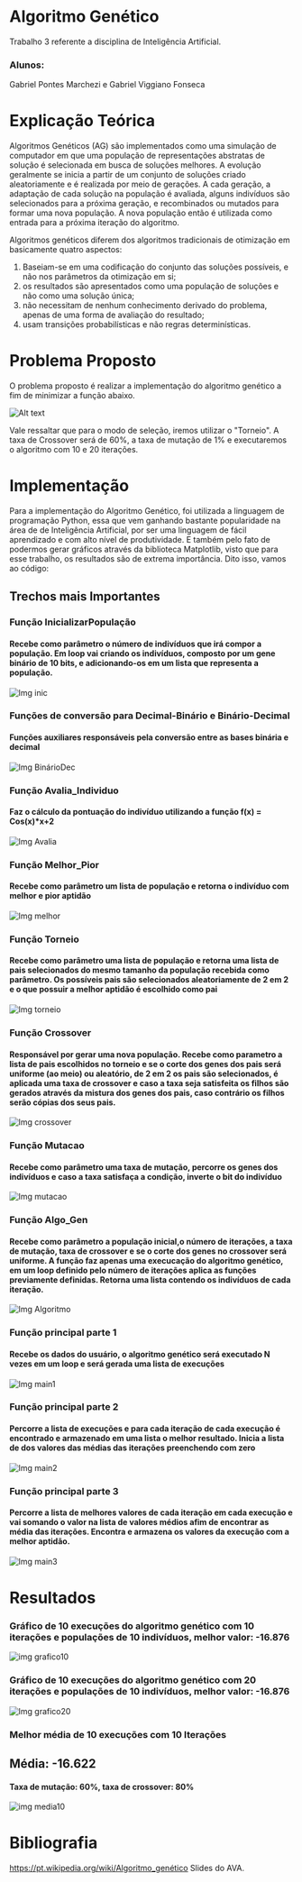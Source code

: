 # Algoritmo Genético
Trabalho 3 referente a disciplina de Inteligência Artificial.

### Alunos: 
Gabriel Pontes Marchezi e Gabriel Viggiano Fonseca

# Explicação Teórica
Algoritmos Genéticos (AG) são implementados como uma simulação de computador em que uma população de representações abstratas de solução é selecionada em busca de soluções melhores. A evolução geralmente se inicia a partir de um conjunto de soluções criado aleatoriamente e é realizada por meio de gerações. A cada geração, a adaptação de cada solução na população é avaliada, alguns indivíduos são selecionados para a próxima geração, e recombinados ou mutados para formar uma nova população. A nova população então é utilizada como entrada para a próxima iteração do algoritmo. 

Algoritmos genéticos diferem dos algoritmos tradicionais de otimização em basicamente quatro aspectos: 
1. Baseiam-se em uma codificação do conjunto das soluções possíveis, e não nos parâmetros da otimização em si;
2. os resultados são apresentados como uma população de soluções e não como uma solução única;
3. não necessitam de nenhum conhecimento derivado do problema, apenas de uma forma de avaliação do resultado;
4. usam transições probabilísticas e não regras determinísticas.

# Problema Proposto
O problema proposto é realizar a implementação do algoritmo genético a fim de minimizar a função abaixo.

![Alt text](https://github.com/gabrielviggiano/Trab03_IA_AG/blob/master/funcao2.png?raw=true "funcao algoritmo genetico")<br>

Vale ressaltar que para o modo de seleção, iremos utilizar o "Torneio".
A taxa de Crossover será de 60%, a taxa de mutação de 1% e executaremos o algoritmo com 10 e 20 iterações.
# Implementação
Para a implementação do Algoritmo Genético, foi utilizada a linguagem de programação Python, essa que vem ganhando bastante popularidade na área de de Inteligência Artificial, por ser uma linguagem de fácil aprendizado e com alto nível de produtividade. E também pelo fato de podermos gerar gráficos através da biblioteca Matplotlib, visto que para esse trabalho, os resultados são de extrema importância.
Dito isso, vamos ao código:



## Trechos mais Importantes


### Função InicializarPopulação
#### Recebe como parâmetro o número de indivíduos que irá compor a população. Em loop vai criando os indivíduos, composto por um gene binário de 10 bits, e adicionando-os em um lista que representa a população. 
![Img inic](https://github.com/gabrielviggiano/Trab03_IA_AG/blob/master/Imagens/img_inicializar.JPG?raw=true)
### Funções de conversão para Decimal-Binário e Binário-Decimal
#### Funções auxiliares responsáveis pela conversão entre as bases binária e decimal
![Img BinárioDec](https://github.com/gabrielviggiano/Trab03_IA_AG/blob/master/Imagens/img_BtDDtB.JPG?raw=true)
### Função Avalia_Individuo
#### Faz o cálculo da pontuação do indivíduo utilizando a função f(x) = Cos(x)*x+2
![Img Avalia](https://github.com/gabrielviggiano/Trab03_IA_AG/blob/master/Imagens/img_avalia.PNG?raw=true)
### Função Melhor_Pior
#### Recebe como parâmetro um lista de população e retorna o indivíduo com melhor e pior aptidão
![Img melhor](https://github.com/gabrielviggiano/Trab03_IA_AG/blob/master/Imagens/img_melhor_pior.JPG?raw=true)
### Função Torneio
#### Recebe como parâmetro uma lista de população e retorna uma lista de pais selecionados do mesmo tamanho da população recebida como parâmetro. Os possíveis pais são selecionados aleatoriamente de 2 em 2 e o que possuir a melhor aptidão é escolhido como pai
![Img torneio](https://github.com/gabrielviggiano/Trab03_IA_AG/blob/master/Imagens/img_torneio.JPG?raw=true)
### Função Crossover
#### Responsável por gerar uma nova população. Recebe como parametro a lista de pais escolhidos no torneio e se o corte dos genes dos pais será uniforme (ao meio) ou aleatório, de 2 em 2 os pais são selecionados, é aplicada uma taxa de crossover e caso a taxa seja satisfeita os filhos são gerados através da mistura dos genes dos pais, caso contrário os filhos serão cópias dos seus pais.
![Img crossover](https://github.com/gabrielviggiano/Trab03_IA_AG/blob/master/Imagens/img_crossover.JPG?raw=true)
### Função Mutacao
#### Recebe como parâmetro uma taxa de mutação, percorre os genes dos indivíduos e caso a taxa satisfaça a condição, inverte o bit do indivíduo
![Img mutacao](https://github.com/gabrielviggiano/Trab03_IA_AG/blob/master/Imagens/img_mutacao.JPG?raw=true)
### Função Algo_Gen
#### Recebe como parâmetro a população inicial,o número de iterações, a taxa de mutação, taxa de crossover e se o corte dos genes no crossover será uniforme. A função faz apenas uma execucação do algoritmo genético, em um loop definido pelo número de iterações aplica as funções previamente definidas. Retorna uma lista contendo os indivíduos de cada iteração.
![Img Algoritmo](https://github.com/gabrielviggiano/Trab03_IA_AG/blob/master/Imagens/img_algogen.JPG?raw=true)
### Função principal parte 1
#### Recebe os dados do usuário, o algoritmo genético será executado N vezes em um loop e será gerada uma lista de execuções 
![Img main1](https://github.com/gabrielviggiano/Trab03_IA_AG/blob/master/Imagens/img_main1.JPG?raw=true)
### Função principal parte 2
#### Percorre a lista de execuções e para cada iteração de cada execução é encontrado e armazenado em uma lista o melhor resultado. Inicia a lista de dos valores das médias das iterações preenchendo com zero
![Img main2](https://github.com/gabrielviggiano/Trab03_IA_AG/blob/master/Imagens/img_main2.JPG?raw=true)
### Função principal parte 3
#### Percorre a lista de melhores valores de cada iteração em cada execução e vai somando o valor na lista de valores médios afim de encontrar as média das iterações. Encontra e armazena os valores da execução com a melhor aptidão.
![Img main3](https://github.com/gabrielviggiano/Trab03_IA_AG/blob/master/Imagens/img_main3.JPG?raw=true)


# Resultados
### Gráfico de 10 execuções do algoritmo genético com 10 iterações e populações de 10 indivíduos, melhor valor: -16.876
![img grafico10](https://github.com/gabrielviggiano/Trab03_IA_AG/blob/master/Imagens/Grafico_10.png?raw=true)
### Gráfico de 10 execuções do algoritmo genético com 20 iterações e populações de 10 indivíduos, melhor valor: -16.876
![Img grafico20](https://github.com/gabrielviggiano/Trab03_IA_AG/blob/master/Imagens/Grafico_20.png?raw=true)

### Melhor média de 10 execuções com 10 Iterações
## Média: -16.622
#### Taxa de mutação: 60%, taxa de crossover: 80%
![img media10](https://github.com/gabrielviggiano/Trab03_IA_AG/blob/master/Imagens/Media_10.PNG?raw=true)
# Bibliografia

https://pt.wikipedia.org/wiki/Algoritmo_genético
Slides do AVA.


